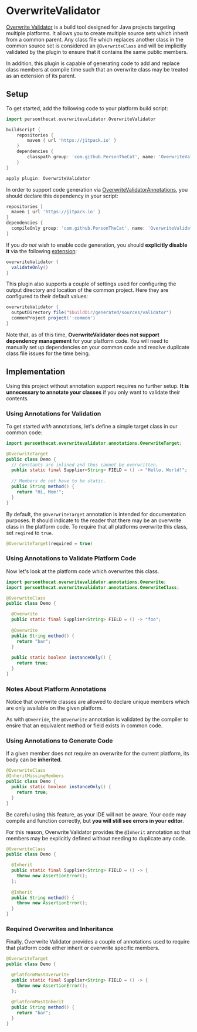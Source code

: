 # OverwriteValidator
[Overwrite Validator](https://github.com/PersonTheCat/OverwriteValidator/blob/main/src/main/java/personthecat/overwritevalidator/OverwriteValidator.java) 
is a build tool designed for Java projects targeting multiple platforms. It allows you to create multiple 
source sets which inherit from a common parent. Any class file which replaces another class in the common 
source set is considered an `@OverwriteClass` and will be implicitly validated by the plugin to ensure that 
it contains the same public members.

In addition, this plugin is capable of generating code to add and replace class members at compile time such
that an overwrite class may be treated as an extension of its parent. 

## Setup

To get started, add the following code to your platform build script:
```gradle
import personthecat.overwritevalidator.OverwriteValidator

buildscript {
    repositories {
        maven { url 'https://jitpack.io' }
    }
    dependencies {
        classpath group: 'com.github.PersonTheCat', name: 'OverwriteValidator', version: '1.3'
    }
}

apply plugin: OverwriteValidator
```

In order to support code generation via [OverwriteValidatorAnnotations](https://github.com/PersonTheCat/OverwriteValidatorAnnotations),
you should declare this dependency in your script:

```gradle
repositories [
  maven { url 'https://jitpack.io' }
}
dependencies {
  compileOnly group: 'com.github.PersonTheCat', name: 'OverwriteValidatorAnnotations', version: '1.2'
}
```

If you _do not_ wish to enable code generation, you should **explicitly disable it** via the following
[extension](https://github.com/PersonTheCat/OverwriteValidator/blob/main/src/main/java/personthecat/overwritevalidator/OverwriteValidatorExtension.java):

```gradle
overwriteValidator {
  validateOnly()
}
```

This plugin also supports a couple of settings used for configuring the output directory and location
of the common project. Here they are configured to their default values:

```gradle
overwriteValidator {
  outputDirectory file("$buildDir/generated/sources/validator")
  commonProject project(':common')
}
```

Note that, as of this time, **OverwriteValidator does not support dependency management** for your
platform code. You will need to manually set up dependencies on your common code and resolve duplicate
class file issues for the time being.

## Implementation

Using this project without annotation support requires no further setup. **It is unnecessary to annotate
your classes** if you only want to validate their contents.

### Using Annotations for Validation

To get started _with_ annotations, let's define a simple target class in our common code:

```java
import personthecat.overwritevalidator.annotations.OverwriteTarget;

@OverwriteTarget
public class Demo {
  // Constants are inlined and thus cannot be overwritten.
  public static final Supplier<String> FIELD = () -> "Hello, World!";
  
  // Members do not have to be static.
  public String method() {
    return "Hi, Mom!";
  }
}
```

By default, the `@OverwriteTarget` annotation is intended for documentation purposes. It should indicate
to the reader that there may be an overwrite class in the platform code. To require that all platforms
overwrite this class, set `reqired` to `true`.

```java
@OverwriteTarget(required = true)
```

### Using Annotations to Validate Platform Code

Now let's look at the platform code which overwrites this class.

```java
import personthecat.overwritevalidator.annotations.Overwrite;
import personthecat.overwritevalidator.annotations.OverwriteClass;

@OverwriteClass
public class Demo {

  @Overwrite
  public static final Supplier<String> FIELD = () -> "foo";
  
  @Overwrite
  public String method() {
    return "bar";
  }
  
  public static boolean instanceOnly() {
    return true;
  }
}
```

### Notes About Platform Annotations

Notice that overwrite classes are allowed to declare unique members which are only available on the given
platform.

As with `@Override`, the `@Overwrite` annotation is validated by the compiler to ensire that an equivalent
method or field exists in common code.

### Using Annotations to Generate Code

If a given member does not require an overwrite for the current platform, its body can be **inherited**.

```java
@OverwriteClass
@InheritMissingMembers
public class Demo {
  public static boolean instanceOnly() {
    return true;
  }
}
```

Be careful using this feature, as your IDE will not be aware. Your code may compile and function correctly,
but **you will still see errors in your editor**.

For this reason, Overwrite Validator provides the `@Inherit` annotation so that members may be explicitly
defined without needing to duplicate any code.

```java
@OverwriteClass
public class Demo {

  @Inherit
  public static final Supplier<String> FIELD = () -> {
    throw new AssertionError();
  };
  
  @Inherit
  public String method() {
    throw new AssertionError();
  }
}
```

### Required Overwrites and Inheritance

Finally, Overwrite Validator provides a couple of annotations used to require that platform code either 
inherit or overwrite specific members.

```java
@OverwriteTarget
public class Demo {

  @PlatformMustOverwrite
  public static final Supplier<String> FIELD = () -> {
    throw new AssertionError();
  };
  
  @PlatformMustInherit
  public String method() {
    return "bar";
  }
}
```

